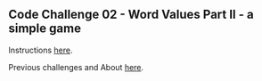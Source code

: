 ## Code Challenge 02 - Word Values Part II - a simple game

Instructions [here](https://pybit.es/articles/codechallenge02/).

Previous challenges and About [here](http://pybit.es/pages/challenges.html).
